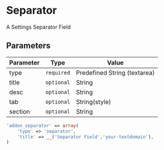 # Separator 
A Settings Separator Field

## Parameters
Parameter | Type | Value
--- | --- | ---
type | `required` | Predefined String (textarea)
title | `optional` | String
desc | `optional` | String
tab | `optional` | String(style)
section | `optional` | String

```php
'addon_separator' => array(
    'type' => 'separator',
    'title' => __('Separator Field','your-textdomain'),
)
```
